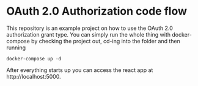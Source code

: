 # OAuth 2.0 Authorization code flow

This repository is an example project on how to use the OAuth 2.0 authorization grant type. 
You can simply run the whole thing with docker-compose by checking the project out, cd-ing into the folder and then running

    docker-compose up -d 
  
After everything starts up you can access the react app at http://localhost:5000.
